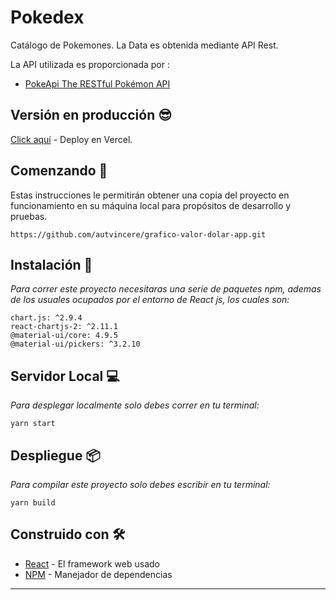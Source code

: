 # Pokedex

Catálogo de Pokemones. La Data es obtenida mediante API Rest.

La API utilizada es proporcionada por :
* [PokeApi The RESTful Pokémon API](https://pokeapi.co/) 

## Versión en producción 😎
[Click aquí](https://pokedex-alpha-ten.vercel.app/) - Deploy en Vercel.


## Comenzando 🚀

Estas instrucciones le permitirán obtener una copia del proyecto en funcionamiento en su máquina local para propósitos de desarrollo y pruebas.

```
https://github.com/autvincere/grafico-valor-dolar-app.git
```


## Instalación 🔧

_Para correr este proyecto necesitaras una serie de paquetes npm, ademas de los usuales ocupados por el entorno de React js, los cuales son:_


```
chart.js: ^2.9.4
react-chartjs-2: ^2.11.1
@material-ui/core: 4.9.5
@material-ui/pickers: ^3.2.10
```

## Servidor Local 💻

_Para desplegar localmente solo debes correr en tu terminal:_

```
yarn start
```

## Despliegue 📦

_Para compilar este proyecto solo debes escribir en tu terminal:_
```
yarn build
```

## Construido con 🛠️

* [React](https://reactjs.org/) - El framework web usado
* [NPM](https://www.npmjs.com/) - Manejador de dependencias



---
